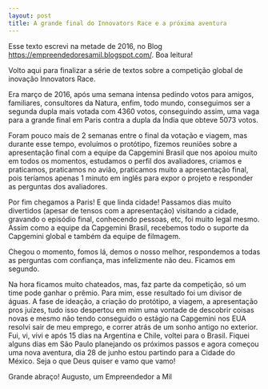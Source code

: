 ```yaml
---
layout: post
title: A grande final do Innovators Race e a próxima aventura
---
```


Esse texto escrevi na metade de 2016, no Blog https://empreendedoresamil.blogspot.com/. Boa leitura!

Volto aqui para finalizar a série de textos sobre a competição global de inovação Innovators Race.

Era março de 2016, após uma semana intensa pedindo votos para amigos, familiares, consultores da Natura, enfim, todo mundo, conseguimos ser a segunda dupla mais votada com 4360 votos, conseguindo assim, uma vaga para a grande final em Paris contra a dupla da Índia que obteve 5073 votos.

Foram pouco mais de 2 semanas entre o final da votação e viagem, mas durante esse tempo, evoluímos o protótipo, fizemos reuniões sobre a apresentação final com a equipe da Capgemini Brasil que nos apoiou muito em todos os momentos, estudamos o perfil dos avaliadores, criamos e praticamos, praticamos no avião, praticamos muito a apresentação final, pois teríamos apenas 1 minuto em inglês para expor o projeto e responder as perguntas dos avaliadores.

Por fim chegamos a Paris! E que linda cidade! Passamos dias muito divertidos (apesar de tensos com a apresentação) visitando a cidade, gravando o episódio final, conhecendo pessoas, etc, foi muito legal mesmo.  Assim como a equipe da Capgemini Brasil, recebemos todo o suporte da Capgemini global e também da equipe de filmagem.

Chegou o momento, fomos lá, demos o nosso melhor, respondemos a todas as perguntas com confiança, mas infelizmente não deu. Ficamos em segundo.

Na hora ficamos muito chateados, mas, faz parte da competição, só um time pode ganhar o prêmio. Para mim, esse resultado foi um divisor de águas. A fase de ideação, a criação do protótipo, a viagem, a apresentação pros juízes, tudo isso despertou em mim uma vontade de descobrir coisas novas e mesmo não tendo conseguido o estágio na Capgemini nos EUA resolvi sair de meu emprego, e correr atrás de um sonho antigo no exterior. Fui, vi, vivi e após 15 dias na Argentina e Chile, voltei para o Brasil. Fiquei alguns dias em São Paulo planejando os próximos passos e agora começou uma nova aventura, dia 28 de junho estou partindo para a Cidade do México. Seja o que Deus quiser e vamo que vamo!

Grande abraço!
Augusto, um Empreendedor a Mil